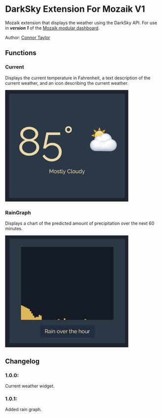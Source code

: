 # DarkSky Extension For Mozaik V1 ###

Mozaik extension that displays the weather using the DarkSky API. For use in **_version 1_** of the [Mozaik modular dashboard](
http://mozaik.rocks). 

Author: [Connor Taylor](https://github.com/connorrt)

## Functions

### Current

Displays the current temperature in Fahrenheit, a text description of the current weather,
 and an icon describing the current weather.
 
<img src="https://raw.githubusercontent.com/connorrt/mozaik-ext-darksky/master/preview/current.png" width="400" alt="Current" />
 
### RainGraph

Displays a chart of the predicted amount of precipitation over the next 60 minutes.

<img src="https://raw.githubusercontent.com/connorrt/mozaik-ext-darksky/master/preview/rainChart.png" width="400" alt="RainGraph" />
 
## Changelog

### 1.0.0:

Current weather widget.

### 1.0.1:

Added rain graph.
